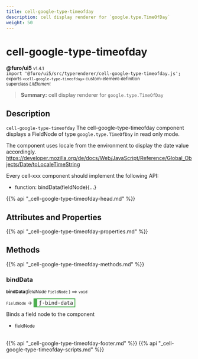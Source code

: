 ```yaml
---
title: cell-google-type-timeofday
description: cell display renderer for `google.type.TimeOfDay`
weight: 50
---
```


# cell-google-type-timeofday
**@furo/ui5** <small>v1.4.1</small>
<br>`import '@furo/ui5/src/typerenderer/cell-google-type-timeofday.js';`<small>
<br>exports `<cell-google-type-timeofday>` custom-element-definition
<br>superclass *LitElement*</small>

> **Summary:** cell display renderer for `google.type.TimeOfDay`

## Description

`cell-google-type-timeofday`
The cell-google-type-timeofday component displays a FieldNode of type `google.type.TimeOfDay` in read only mode.

The component uses locale from the environment to display the date value accordingly.
https://developer.mozilla.org/de/docs/Web/JavaScript/Reference/Global_Objects/Date/toLocaleTimeString

Every cell-xxx component should implement the following API:
- function: bindData(fieldNode){...}

{{% api "_cell-google-type-timeofday-head.md" %}}

## Attributes and Properties
{{% api "_cell-google-type-timeofday-properties.md" %}}







## Methods
{{% api "_cell-google-type-timeofday-methods.md" %}}


### **bindData**
<small>**bindData**(*fieldNode* `FieldNode` ) ⟹ `void`</small>

<small>`FieldNode` </small> →
<span  style="border-width:2px 2px 2px 10px; border-style: solid;border-color:  rgb(76, 175, 80);font-family:monospace; padding:2px 4px;">ƒ-bind-data</span>

Binds a field node to the component

- <small>fieldNode </small>
<br><br>







{{% api "_cell-google-type-timeofday-footer.md" %}}
{{% api "_cell-google-type-timeofday-scripts.md" %}}
